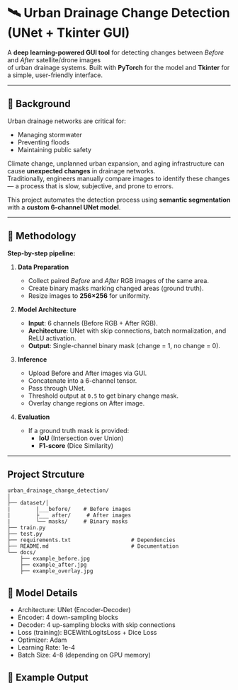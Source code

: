 # 🛰 Urban Drainage Change Detection (UNet + Tkinter GUI)

A **deep learning-powered GUI tool** for detecting changes between *Before* and *After* satellite/drone images  
of urban drainage systems. Built with **PyTorch** for the model and **Tkinter** for a simple, user-friendly interface.  

---

## 📖 Background

Urban drainage networks are critical for:
- Managing stormwater
- Preventing floods
- Maintaining public safety

Climate change, unplanned urban expansion, and aging infrastructure can cause **unexpected changes** in drainage networks.  
Traditionally, engineers manually compare images to identify these changes — a process that is slow, subjective, and prone to errors.

This project automates the detection process using **semantic segmentation** with a **custom 6-channel UNet model**.

---

## 🧪 Methodology

**Step-by-step pipeline:**

1. **Data Preparation**
   - Collect paired *Before* and *After* RGB images of the same area.
   - Create binary masks marking changed areas (ground truth).
   - Resize images to **256×256** for uniformity.

2. **Model Architecture**
   - **Input**: 6 channels (Before RGB + After RGB).
   - **Architecture**: UNet with skip connections, batch normalization, and ReLU activation.
   - **Output**: Single-channel binary mask (change = 1, no change = 0).

3. **Inference**
   - Upload Before and After images via GUI.
   - Concatenate into a 6-channel tensor.
   - Pass through UNet.
   - Threshold output at `0.5` to get binary change mask.
   - Overlay change regions on After image.

4. **Evaluation**
   - If a ground truth mask is provided:
     - **IoU** (Intersection over Union)
     - **F1-score** (Dice Similarity)

---
## **Project Strcuture**
```
urban_drainage_change_detection/
│
├── dataset/│
|        |___before/    # Before images
|        ├___ after/     # After images
|        └── masks/     # Binary masks
├── train.py
├── test.py
├── requirements.txt                   # Dependencies
├── README.md                          # Documentation
└── docs/
    ├── example_before.jpg
    ├── example_after.jpg
    ├── example_overlay.jpg
```
## 🧠 **Model Details**

- Architecture: UNet (Encoder-Decoder)
- Encoder: 4 down-sampling blocks
- Decoder: 4 up-sampling blocks with skip connections
- Loss (training): BCEWithLogitsLoss + Dice Loss
- Optimizer: Adam
- Learning Rate: 1e-4
- Batch Size: 4–8 (depending on GPU memory)
## 📌 **Example Output**
